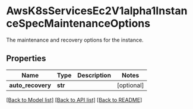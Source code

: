 # AwsK8sServicesEc2V1alpha1InstanceSpecMaintenanceOptions

The maintenance and recovery options for the instance.
## Properties
Name | Type | Description | Notes
------------ | ------------- | ------------- | -------------
**auto_recovery** | **str** |  | [optional] 

[[Back to Model list]](../README.md#documentation-for-models) [[Back to API list]](../README.md#documentation-for-api-endpoints) [[Back to README]](../README.md)



